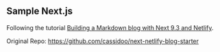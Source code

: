 ## Sample Next.js

Following the tutorial [Building a Markdown blog with Next 9.3 and Netlify](https://www.netlify.com/blog/2020/05/04/building-a-markdown-blog-with-next-9.3-and-netlify/).

Original Repo: <https://github.com/cassidoo/next-netlify-blog-starter>
